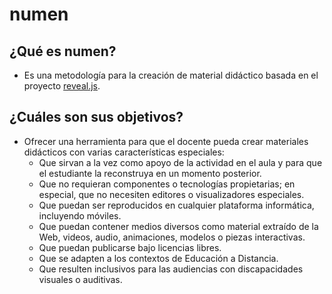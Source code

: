 # numen

## ¿Qué es numen?
- Es una metodología para la creación de material didáctico basada en el proyecto [reveal.js](https://github.com/hakimel/reveal.js). 

## ¿Cuáles son sus objetivos?
- Ofrecer una herramienta para que el docente pueda crear materiales didácticos con varias características especiales:
  - Que sirvan a la vez como apoyo de la actividad en el aula y para que el estudiante la reconstruya en un momento posterior.
  - Que no requieran componentes o tecnologías propietarias; en especial, que no necesiten editores o visualizadores especiales.
  - Que puedan ser reproducidos en cualquier plataforma informática, incluyendo móviles.
  - Que puedan contener medios diversos como material extraído de la Web, videos, audio, animaciones, modelos o piezas interactivas.
  - Que puedan publicarse bajo licencias libres.
  - Que se adapten a los contextos de Educación a Distancia.
  - Que resulten inclusivos para las audiencias con discapacidades visuales o auditivas.

